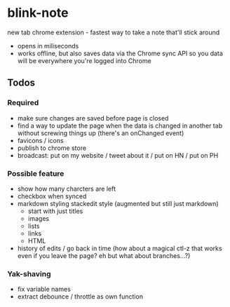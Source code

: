 # blink-note

new tab chrome extension - fastest way to take a note that'll stick around

* opens in miliseconds
* works offline, but also saves data via the Chrome sync API so you data will be everywhere you're logged into Chrome

## Todos

### Required

* make sure changes are saved before page is closed
* find a way to update the page when the data is changed in another tab without screwing things up (there's an onChanged event)
* favicons / icons
* publish to chrome store
* broadcast: put on my website / tweet about it / put on HN / put on PH

### Possible feature

* show how many charcters are left
* checkbox when synced
* markdown styling stackedit style (augmented but still just markdown)
  * start with just titles
  * images
  * lists
  * links
  * HTML
* history of edits / go back in time (how about a magical ctl-z that works even if you leave the page? eh but what about branches...?)

### Yak-shaving

* fix variable names
* extract debounce / throttle as own function
